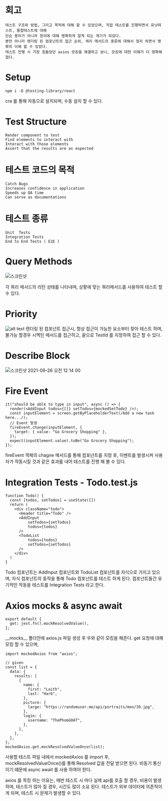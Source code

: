 # 회고

```
테스트 구조와 방법, 그리고 목적에 대해 할 수 있었으며, 직접 테스트를 진행하면서 유닛테스트, 통합테스트에 대해
단순 용어가 아니라 정의에 대해 명확하게 알게 되는 계기가 되었다.
뿐만 아니라 렌더링 된 컴포넌트의 접근 순위, 쿼리 메서드의 종류에 대해서 정리 하면서 명확히 이해 할 수 있었다.
테스트 진행 시 가장 힘들었던 axios 모킹을 해결하고 보니, 모킹에 대한 이해가 더 명확해졌다.
```

# Setup

```
npm i -D @testing-library/react
```

cra 를 통해 자동으로 설치되며, 수동 설치 할 수 있다.

# Test Structure

```
Render component to test
Find elements to interact with
Interact with those elements
Assert that the results are as expected
```

# 테스트 코드의 목적

```
Catch Bugs
Increases confidence in application
Speeds up QA time
Can serve as documentations
```

# 테스트 종류

```
Unit  Tests
Integration Tests
End to End Tests ( E2E )
```

# Query Methods

![스크린샷](https://user-images.githubusercontent.com/40695665/134776269-bb0e6fc8-e2b8-4820-9a10-5b0cd89e3c27.png)

각 쿼리 메서드의 리턴 상태를 나타내며, 상황에 맞는 쿼리메서드를 사용하여 테스트 할 수 있다.

# Priority

![alt text](https://user-images.githubusercontent.com/40695665/134767397-519c50eb-4acf-4cf6-89e0-a039ff2b89db.png)
렌더링 된 컴포넌트 접근시, 항상 접근이 가능한 요소부터 찾아 테스트 하며, 불가능 할경우 시멕틴 메서드를 접근하고, 끝으로 TestId 를 지정하여 접근 할 수 있다.

# Describe Block

![스크린샷 2021-09-26 오전 12 14 00](https://user-images.githubusercontent.com/40695665/134776412-260d7459-2181-4ab0-9eb9-b3cfea863b3b.png)

# Fire Event

```
it("should be able to type in input", async () => {
  render(<AddInput todos={[]} setTodos={mockedSetTodo} />);
  const inputElement = screen.getByPlaceholderText(/Add a new task here.../);
  // Event 발생
  fireEvent.change(inputElement, {
    target: { value: "Go Grocery Shopping" },
  });
  expect(inputElement.value).toBe("Go Grocery Shopping");
});
```

fireEvent 객체의 chagne 메서드를 통해 컴포넌트를 지정 후, 이벤트를 발생시켜 사용자가 작동시킬 것과 같은 효과를 내어 테스트를 진행 해 볼 수 있다.

# Integration Tests - Todo.test.js

```
function Todo() {
  const [todos, setTodos] = useState([])
  return (
    <div className="todo">
      <Header title="Todo" />
      <AddInput
          setTodos={setTodos}
          todos={todos}
      />
      <TodoList
          todos={todos}
          setTodos={setTodos}
      />
    </div>
  )
}
```

Todo 컴포넌트는 AddInput 컴포넌트와 TodoList 컴포넌트를 자식으로 가지고 있으며, 자식 컴포넌트의 동작을 통해 Todo 컴포넌트를 테스트 하게 된다. 컴포넌트들간 유기적인 작동을 테스트를 Integration Tests 라고 한다.

# Axios mocks & async await

```
export default {
  get: jest.fn().mockResolvedValue(),
};
```

\_\_mocks\_\_ 폴더안에 axios.js 파일 생성 후 우와 같이 모킹을 해준다. get 요청에 대해 모킹 할 수 있으며,

```
import mockedAxios from "axios";

// given
const list = {
  data: {
    results: [
      {
        name: {
          first: "Laith",
          last: "Harb",
        },
        picture: {
          large: "https://randomuser.me/api/portraits/men/39.jpg",
        },
        login: {
          username: "ThePhomGOAT",
        },
      },
    ],
  },
};
mockedAxios.get.mockResolvedValueOnce(list);
```

사용할 테스트 파일 내에서 mockedAxios 를 import 후, mockResolvedValueOnce()를 통해 Resolved 값을 전달 받으면 된다. 비동기 통신이기 떄문에 async await 를 사용 하여야 한다.

axios 를 목킹 하는 이유는, 매번 테스트 시 마다 실제 api를 호출 할 경우, 비용이 발생하며, 테스트가 많아 질 경우, 시간도 많이 소요 된다. 테스트가 외부 데이터에 의존적이게 되며, 테스트 시 문제가 발생할 수 있다.
